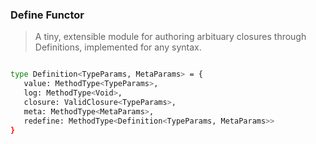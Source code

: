
### Define Functor

> A tiny, extensible module for authoring arbituary closures through Definitions, implemented for any syntax.

```bash

type Definition<TypeParams, MetaParams> = {
   value: MethodType<TypeParams>,
   log: MethodType<Void>,
   closure: ValidClosure<TypeParams>,
   meta: MethodType<MetaParams>,
   redefine: MethodType<Definition<TypeParams, MetaParams>>
}

```